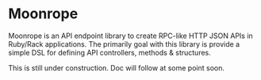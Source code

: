 # Moonrope

Moonrope is an API endpoint library to create RPC-like HTTP JSON APIs in Ruby/Rack applications. 
The primarily goal with this library is provide a simple DSL for defining API controllers, 
methods & structures.

This is still under construction. Doc will follow at some point soon.
